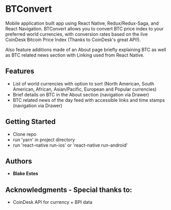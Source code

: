 # BTConvert

Mobile application built app using React Native, Redux/Redux-Saga, and React Navigation. BTConvert allows you to convert BTC price index to your preferred world currencies, with conversion rates based on the live CoinDesk Bitcoin Price Index (Thanks to CoinDesk's great API!).

Also feature additions made of an About page briefly explaining BTC as well as BTC related news section with Linking used from React Native. 

## Features

* List of world currencies with option to sort (North American, South American, African, Asian/Pacific, European and Popular currencies)
* Brief details on BTC in the About section (navigation via Drawer)
* BTC related news of the day feed with accessible links and time stamps (navigation via Drawer)


## Getting Started

* Clone repo
* run 'yarn' in project directory
* run 'react-native run-ios' or 'react-native run-android'

## Authors

* **Blake Estes**

## Acknowledgments - Special thanks to:

* CoinDesk API for currency + BPI data
